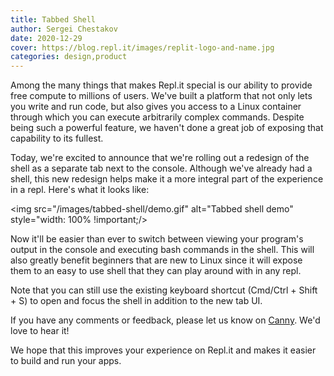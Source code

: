 ```yaml
---
title: Tabbed Shell 
author: Sergei Chestakov 
date: 2020-12-29
cover: https://blog.repl.it/images/replit-logo-and-name.jpg
categories: design,product
---
```


Among the many things that makes Repl.it special is our ability to provide free
compute to millions of users. We've built a platform that not only lets you
write and run code, but also gives you access to a Linux container through which
you can execute arbitrarily complex commands. Despite being such a powerful feature,
we haven't done a great job of exposing that capability to its fullest.

Today, we're excited to announce that we're rolling out a redesign of the shell as a separate
tab next to the console. Although we've already had a shell, this new redesign helps make it a more
integral part of the experience in a repl. Here's what it looks like:

<img src="/images/tabbed-shell/demo.gif" alt="Tabbed shell demo" style="width: 100% !important;/>

Now it'll be easier than ever to switch between viewing your program's output in the console
and executing bash commands in the shell. This will also greatly benefit beginners that are new to Linux
since it will expose them to an easy to use shell that they can play around with in any repl.

Note that you can still use the existing keyboard shortcut (Cmd/Ctrl + Shift + S) to open and 
focus the shell in addition to the new tab UI.

If you have any comments or feedback, 
please let us know on [Canny](https://replit.canny.io/feedback/p/tabbed-shell-feedback). 
We'd love to hear it!

We hope that this improves your experience on Repl.it and makes it
easier to build and run your apps.